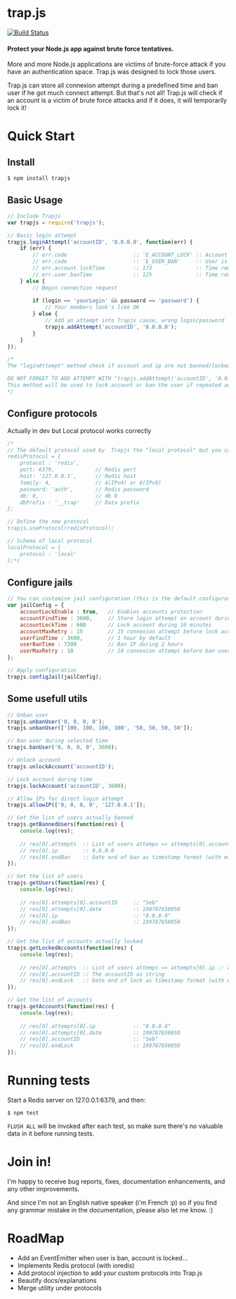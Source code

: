 # trap.js

[![Build Status](https://travis-ci.org/Dhumez-Sebastien/trap.js.svg?branch=master)](https://travis-ci.org/Dhumez-Sebastien/trap.js)

#### Protect your Node.js app against brute force tentatives.

More and more Node.js applications are victims of brute-force attack if you have an authentication space. Trap.js was designed to lock those users.

Trap.js can store all connexion attempt during a predefined time and ban user if he got much connect attempt. But that's not all! Trap.js will 
check if an account is a victim of brute force attacks and if it does, it will temporarily lock it!

# Quick Start

## Install
```shell
$ npm install trapjs
```

## Basic Usage

```javascript
// Include Trapjs
var trapjs = require('trapjs');

// Basic login attempt
trapjs.loginAttempt('accountID', '0.0.0.0', function(err) {
    if (err) {
        // err.code                     :: 'E_ACCOUNT_LOCK' :: Account is temporary locked
        // err.code                     :: 'E_USER_BAN'     :: User is temporary banned
        // err.account.lockTime         :: 173              :: Time remaining until unlock account (if account is locked)
        // err.user.banTime             :: 125              :: Time remaining until unban (if user is banned)
    } else {
        // Begin connection request
        
        if (login == 'yourLogin' && password == 'password') {
            // Your members look's like OK
        } else {
            // Add an attempt into Trapjs cause, wrong login/password
            trapjs.addAttempt('accountID', '0.0.0.0');
        }
    }
});

/*
The "loginAttempt" method check if account and ip are not banned/locked.

DO NOT FORGET TO ADD ATTEMPT WITH "trapjs.addAttempt('accountID', '0.0.0.0');"
This method will be used to lock account or ban the user if repeated authentication.
*/
```

## Configure protocols

Actually in dev but Local protocol works correctly

```javascript
/*
// The default protocol used by  Trapjs the "local protocol" but you can define an other (redis for example).
redisProtocol = {
    protocol : 'redis',
    port: 6379,             // Redis port
    host: '127.0.0.1',      // Redis host
    family: 4,              // 4(IPv4) or 6(IPv6)
    password: 'auth',       // Redis password
    db: 0,                  // db 0
    dbPrefix : '__trap'     // Data prefix
};

// Define the new protocol
trapjs.useProtocol(redisProtocol);

// Schema of local protocol
localProtocol = {
    protocol : 'local'
};*/
```

## Configure jails

```javascript
// You can customise jail configuration (this is the default configuration)
var jailConfig = {
    accountLockEnable : true,   // Enables accounts protection
    accountFindTime : 3600,     // Store login attempt on account during 1 hours
    accountLockTime : 600       // Lock account during 10 minutes
    accountMaxRetry : 15        // 15 connexion attempt before lock account temporary
    userFindTime : 3600,        // 1 hour by default
    userBanTime : 7200          // Ban IP during 2 hours
    userMaxRetry : 10           // 10 connexion attempt before ban user
};

// Apply configuration
trapjs.configJail(jailConfig);
```

## Some usefull utils

```javascript
// Unban user
trapjs.unbanUser('0, 0, 0, 0');
trapjs.unbanUser(['100, 100, 100, 100', '50, 50, 50, 50']);

// Ban user during selected time
trapjs.banUser('0, 0, 0, 0', 3600);

// Unlock account
trapjs.unlockAccount('accountID');

// Lock account during time
trapjs.lockAccount('accountID', 3600);

// Allow IPs for direct login attempt
trapjs.allowIP(['0, 0, 0, 0', '127.0.0.1']);

// Get the list of users actually banned
trapjs.getBannedUsers(function(res) {
    console.log(res);
    
    // res[0].attempts  :: List of users attemps => attempts[0].account :: attempts[0].date
    // res[0].ip        :: 0.0.0.0
    // res[0].endBan    :: Date end of ban as timestamp format (with milliseconds)
});

// Get the list of users
trapjs.getUsers(function(res) {
    console.log(res);
    
    // res[0].attempts[0].accountID     :: "Seb"
    // res[0].attempts[0].date          :: 199787650050
    // res[0].ip                        :: "0.0.0.0"
    // res[0].endBan                    :: 199787650050
});

// Get the list of accounts actually locked
trapjs.getLockedAccounts(function(res) {
    console.log(res);
    
    // res[0].attempts  :: List of users attemps => attempts[0].ip :: attempts[0].date
    // res[0].accountID :: The accountID as string
    // res[0].endLock   :: Date end of lock as timestamp format (with milliseconds)
});

// Get the list of accounts
trapjs.getAccounts(function(res) {
    console.log(res);
    
    // res[0].attempts[0].ip            :: "0.0.0.0"
    // res[0].attempts[0].date          :: 199787650050
    // res[0].accountID                 :: "Seb"
    // res[0].endLock                   :: 199787650050
});

```

# Running tests

Start a Redis server on 127.0.0.1:6379, and then:

```shell
$ npm test
```

`FLUSH ALL` will be invoked after each test, so make sure there's no valuable data in it before running tests.

# Join in!

I'm happy to receive bug reports, fixes, documentation enhancements, and any other improvements.

And since I'm not an English native speaker (i'm French :p) so if you find any grammar mistake in the documentation, please also let me know. :)

# RoadMap

* Add an EventEmitter when user is ban, account is locked...
* Implements Redis protocol (with ioredis)
* Add protocol injection to add your custom protocols into Trap.js
* Beautify docs/explanations
* Merge utility under protocols